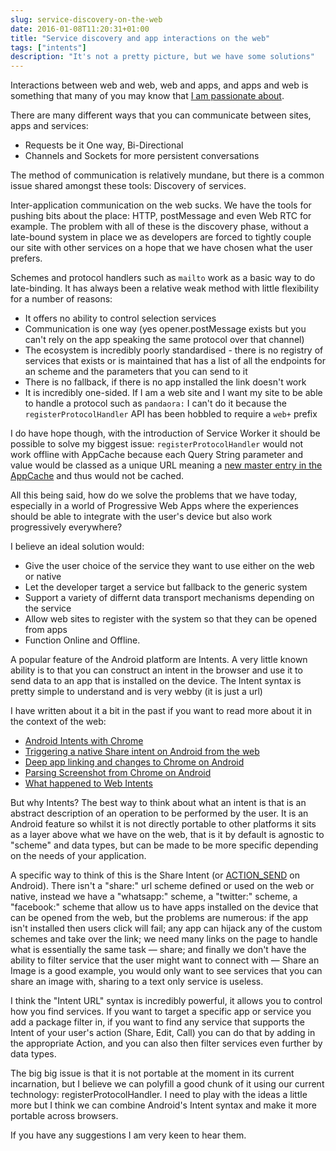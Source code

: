 ```yaml
---
slug: service-discovery-on-the-web
date: 2016-01-08T11:20:31+01:00
title: "Service discovery and app interactions on the web"
tags: ["intents"]
description: "It's not a pretty picture, but we have some solutions"
---
```


Interactions between web and web, web and apps, and apps and web is something that 
many of you may know that [I am passionate about](https://en.wikipedia.org/wiki/Web_Intents). 

There are many different ways that you can communicate between sites, apps and services:

* Requests be it One way, Bi-Directional
* Channels and Sockets for more persistent conversations

The method of communication is relatively mundane, but there is a common issue shared 
amongst these tools: Discovery of services.

Inter-application communication on the web sucks. We have the tools for pushing bits about the 
place: HTTP, postMessage and even Web RTC for example. The problem with all of these is the 
discovery phase, without a late-bound system in place we as developers are forced
to tightly couple our site with other services on a hope that we have chosen what the user prefers.

Schemes and protocol handlers such as `mailto` work as a basic way to do late-binding. It
has always been a relative weak method with little flexibility for a number of reasons: 

* It offers no ability to control selection services
* Communication is one way (yes opener.postMessage exists but you can't rely on the app speaking the same protocol over that channel)
* The ecosystem is incredibly poorly standardised - there is no registry of services that exists or is 
maintained that has a list of all the endpoints for an scheme and the parameters that you can send to it
* There is no fallback, if there is no app installed the link doesn't work
* It is incredibly one-sided. If I am a web site and I want my site to be able to handle a protocol
such as `pandaora:` I can't do it because the `registerProtocolHandler` API has been hobbled to require a `web+` prefix

I do have hope though, with the introduction of Service Worker it should be possible to solve my biggest 
issue: `registerProtocolHandler` would not work offline with AppCache because each Query String parameter and value
would be classed as a unique URL meaning a [new master entry in the AppCache](https://paul.kinlan.me/dear-appcache/) 
and thus would not be cached.

All this being said, how do we solve the problems that we have today, especially in 
a world of Progressive Web Apps where the experiences should be able to integrate
with the user's device but also work progressively everywhere?  

I believe an ideal solution would:

* Give the user choice of the service they want to use either on the web or native
* Let the developer target a service but fallback to the generic system
* Support a variety of differnt data transport mechanisms depending on the service
* Allow web sites to register with the system so that they can be opened from apps
* Function Online and Offline.

A popular feature of the Android platform are Intents. A very little known ability
is to that you can construct an intent in the browser and use it to send data to an
app that is installed on the device.  The Intent syntax is pretty simple to understand and
is very webby (it is just a url)

I have written about it a bit in the past if you want to read more about it in the context
of the web:

* [Android Intents with Chrome](https://developer.chrome.com/multidevice/android/intents)
* [Triggering a native Share intent on Android from the web](https://paul.kinlan.me/sharing-natively-on-android-from-the-web/)
* [Deep app linking and changes to Chrome on Android](https://paul.kinlan.me/deep-app-linking-on-android-and-chrome/)
* [Parsing Screenshot from Chrome on Android](https://paul.kinlan.me/parsing-screenshot-from-Chrome-for-Android-send-intent/)
* [What happened to Web Intents](https://paul.kinlan.me/what-happened-to-web-intents/)

But why Intents? The best way to think about what an intent is that is an abstract description 
of an operation to be performed by the user. It is an Android feature so whilst it is not
directly portable to other platforms it sits as a layer above what we have on the web, that is
it by default is agnostic to "scheme" and data types, but can be made to be more specific depending
on the needs of your application.

A specific way to think of this is the Share Intent (or [ACTION_SEND](http://developer.android.com/reference/android/content/Intent.html#ACTION_SEND) on Android).
There isn't a "share:" url scheme defined or used on the web or native, instead we have a "whatsapp:" scheme,
a "twitter:" scheme, a "facebook:" scheme that allow us to have apps installed on the device that can
be opened from the web, but the problems are numerous: if the app isn't installed then users click will fail;
any app can hijack any of the custom schemes and take over the link; we need many links on the page to handle 
what is essentially the same task &mdash; share; and finally we don't have the ability to filter service that 
the user might want to connect with &mdash; Share an Image is a good example, you would only want to see services that you can share an image with, sharing to a
text only service is useless.

I think the "Intent URL" syntax is incredibly powerful, it allows you to control how you find services. If you want to target a specific
app or service you add a package filter in, if you want to find any service that supports the Intent of your user's action (Share, Edit, Call)
you can do that by adding in the appropriate Action, and you can also then filter services even further by data types.  

The big big issue is that it is not portable at the moment in its current incarnation, 
but I believe we can polyfill a good chunk of it using our current technology: registerProtocolHandler. I need to play with the ideas a little more but 
I think we can combine Android's Intent syntax and make it more portable across browsers.

If you have any suggestions I am very keen to hear them.
